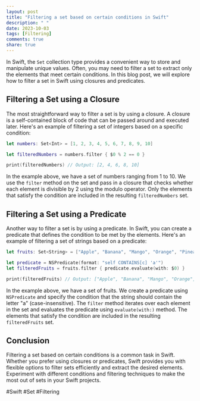 ```yaml
---
layout: post
title: "Filtering a set based on certain conditions in Swift"
description: " "
date: 2023-10-03
tags: [Filtering]
comments: true
share: true
---
```


In Swift, the `Set` collection type provides a convenient way to store and manipulate unique values. Often, you may need to filter a set to extract only the elements that meet certain conditions. In this blog post, we will explore how to filter a set in Swift using closures and predicates.

## Filtering a Set using a Closure

The most straightforward way to filter a set is by using a closure. A closure is a self-contained block of code that can be passed around and executed later. Here's an example of filtering a set of integers based on a specific condition:

```swift
let numbers: Set<Int> = [1, 2, 3, 4, 5, 6, 7, 8, 9, 10]

let filteredNumbers = numbers.filter { $0 % 2 == 0 }

print(filteredNumbers) // Output: [2, 4, 6, 8, 10]
```

In the example above, we have a set of numbers ranging from 1 to 10. We use the `filter` method on the set and pass in a closure that checks whether each element is divisible by 2 using the modulo operator. Only the elements that satisfy the condition are included in the resulting `filteredNumbers` set.

## Filtering a Set using a Predicate

Another way to filter a set is by using a predicate. In Swift, you can create a predicate that defines the condition to be met by the elements. Here's an example of filtering a set of strings based on a predicate:

```swift
let fruits: Set<String> = ["Apple", "Banana", "Mango", "Orange", "Pineapple"]

let predicate = NSPredicate(format: "self CONTAINS[c] 'a'")
let filteredFruits = fruits.filter { predicate.evaluate(with: $0) }

print(filteredFruits) // Output: ["Apple", "Banana", "Mango", "Orange", "Pineapple"]
```

In the example above, we have a set of fruits. We create a predicate using `NSPredicate` and specify the condition that the string should contain the letter "a" (case-insensitive). The `filter` method iterates over each element in the set and evaluates the predicate using `evaluate(with:)` method. The elements that satisfy the condition are included in the resulting `filteredFruits` set.

## Conclusion

Filtering a set based on certain conditions is a common task in Swift. Whether you prefer using closures or predicates, Swift provides you with flexible options to filter sets efficiently and extract the desired elements. Experiment with different conditions and filtering techniques to make the most out of sets in your Swift projects.

#Swift #Set #Filtering